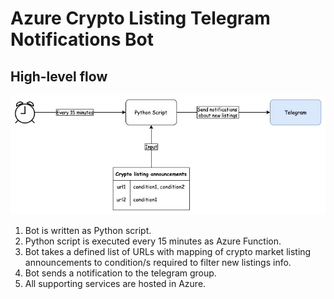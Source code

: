# Azure Crypto Listing Telegram Notifications Bot

## High-level flow

![alt](high-level.jpg)

1. Bot is written as Python script.
2. Python script is executed every 15 minutes as Azure Function.
3. Bot takes a defined list of URLs with mapping of crypto market listing announcements to condition/s required to filter new listings info.
4. Bot sends a notification to the telegram group.
5. All supporting services are hosted in Azure.



